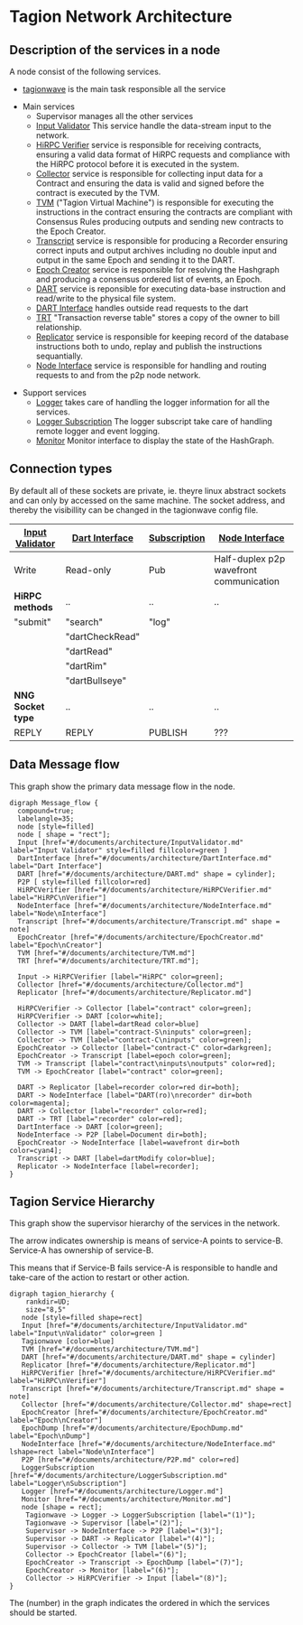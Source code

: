 # Tagion Network Architecture

## Description of the services in a node
A node consist of the following services.


* [tagionwave](/src/bin-wave/README.md) is the main task responsible all the service
- Main services
	- Supervisor manages all the other services
    - [Input Validator](/documents/architecture/InputValidator.md) This service handle the data-stream input to the network.
    - [HiRPC Verifier](/documents/architecture/HiRPCVerifier.md) service is responsible for receiving contracts, ensuring a valid data format of HiRPC requests and compliance with the HiRPC protocol before it is executed in the system. 
	- [Collector](/documents/architecture/Collector.md) service is responsible for collecting input data for a Contract and ensuring the data is valid and signed before the contract is executed by the TVM.
	- [TVM](/documents/architecture/TVM.md) ("Tagion Virtual Machine") is responsible for executing the instructions in the contract ensuring the contracts are compliant with Consensus Rules producing outputs and sending new contracts to the Epoch Creator.
	- [Transcript](/documents/architecture/Transcript.md) service is responsible for producing a Recorder ensuring correct inputs and output archives including no double input and output in the same Epoch and sending it to the DART.
	- [Epoch Creator](/documents/architecture/EpochCreator.md) service is responsible for resolving the Hashgraph and producing a consensus ordered list of events, an Epoch. 
	- [DART](/documents/architecture/DART.md "Distributed Archive of Random Transactions") service is reponsible for executing data-base instruction and read/write to the physical file system.
	- [DART Interface](/documents/architecture/DartInterface.md) handles outside read requests to the dart
    - [TRT](/documents/architecture/TRT.md) "Transaction reverse table" stores a copy of the owner to bill relationship.
	- [Replicator](/documents/architecture/Replicator.md) service is responsible for keeping record of the database instructions both to undo, replay and publish the instructions sequantially.
	- [Node Interface](/documents/architecture/NodeInterface.md) service is responsible for handling and routing requests to and from the p2p node network.

* Support services
	- [Logger](/documents/architecture/Logger.md) takes care of handling the logger information for all the services.
	- [Logger Subscription](/documents/architecture/LoggerSubscription.md) The logger subscript take care of handling remote logger and event logging.
	- [Monitor](/documents/architecture/Monitor.md) Monitor interface to display the state of the HashGraph.

## Connection types
By default all of these sockets are private, ie. theyre linux abstract sockets and can only by accessed on the same machine.
The socket address, and thereby the visibillity can be changed in the tagionwave config file.


| [Input Validator](/documents/architecture/InputValidator.md) | [Dart Interface](/documents/architecture/DartInterface.md) | [Subscription](/documents/architecture/LoggerSubscription.md) | [Node Interface](/documents/architecture/NodeInterface.md) |
| -                                                            | -                                                          | -                                                             | -                                                          |
| Write                                                        | Read-only                                                  | Pub                                                           | Half-duplex p2p wavefront communication                    |
| **HiRPC methods**                                            | ..                                                         | ..                                                            | ..                                                         |
| "submit"                                                     | "search"                                                   | "log"                                                         |
|                                                              | "dartCheckRead"                                            |
|                                                              | "dartRead"                                                 |
|                                                              | "dartRim"                                                  |
|                                                              | "dartBullseye"                                             |
| **NNG Socket type**                                          | ..                                                         | ..                                                            | ..                                                         |
| REPLY                                                        | REPLY                                                      | PUBLISH                                                       | ???                                                        |


## Data Message flow
This graph show the primary data message flow in the node.

```graphviz
digraph Message_flow {
  compound=true;
  labelangle=35;
  node [style=filled]
  node [ shape = "rect"];
  Input [href="#/documents/architecture/InputValidator.md" label="Input Validator" style=filled fillcolor=green ]
  DartInterface [href="#/documents/architecture/DartInterface.md" label="Dart Interface"]
  DART [href="#/documents/architecture/DART.md" shape = cylinder];
  P2P [ style=filled fillcolor=red]
  HiRPCVerifier [href="#/documents/architecture/HiRPCVerifier.md"  label="HiRPC\nVerifier"]
  NodeInterface [href="#/documents/architecture/NodeInterface.md"  label="Node\nInterface"]
  Transcript [href="#/documents/architecture/Transcript.md" shape = note]
  EpochCreator [href="#/documents/architecture/EpochCreator.md" label="Epoch\nCreator"]
  TVM [href="#/documents/architecture/TVM.md"]
  TRT [href="#/documents/architecture/TRT.md"];

  Input -> HiRPCVerifier [label="HiRPC" color=green];
  Collector [href="#/documents/architecture/Collector.md"]
  Replicator [href="#/documents/architecture/Replicator.md"]

  HiRPCVerifier -> Collector [label="contract" color=green];
  HiRPCVerifier -> DART [color=white];
  Collector -> DART [label=dartRead color=blue]
  Collector -> TVM [label="contract-S\ninputs" color=green];
  Collector -> TVM [label="contract-C\ninputs" color=green];
  EpochCreator -> Collector [label="contract-C" color=darkgreen];
  EpochCreator -> Transcript [label=epoch color=green];
  TVM -> Transcript [label="contract\ninputs\noutputs" color=red];
  TVM -> EpochCreator [label="contract" color=green];
  
  DART -> Replicator [label=recorder color=red dir=both];
  DART -> NodeInterface [label="DART(ro)\nrecorder" dir=both color=magenta];
  DART -> Collector [label="recorder" color=red];
  DART -> TRT [label="recorder" color=red];
  DartInterface -> DART [color=green];
  NodeInterface -> P2P [label=Document dir=both];
  EpochCreator -> NodeInterface [label=wavefront dir=both color=cyan4];
  Transcript -> DART [label=dartModify color=blue];
  Replicator -> NodeInterface [label=recorder];
}
```

## Tagion Service Hierarchy

This graph show the supervisor hierarchy of the services in the network.

The arrow indicates ownership is means of service-A points to service-B. Service-A has ownership of service-B.

This means that if Service-B fails service-A is responsible to handle and take-care of the action to restart or other action.


```graphviz
digraph tagion_hierarchy {
    rankdir=UD;
    size="8,5"
   node [style=filled shape=rect]
   Input [href="#/documents/architecture/InputValidator.md" label="Input\nValidator" color=green ]
   Tagionwave [color=blue]
   TVM [href="#/documents/architecture/TVM.md"] 
   DART [href="#/documents/architecture/DART.md" shape = cylinder]
   Replicator [href="#/documents/architecture/Replicator.md"] 
   HiRPCVerifier [href="#/documents/architecture/HiRPCVerifier.md" label="HiRPC\nVerifier"]
   Transcript [href="#/documents/architecture/Transcript.md" shape = note]
   Collector [href="#/documents/architecture/Collector.md" shape=rect]
   EpochCreator [href="#/documents/architecture/EpochCreator.md" label="Epoch\nCreator"]
   EpochDump [href="#/documents/architecture/EpochDump.md" label="Epoch\nDump"]
   NodeInterface [href="#/documents/architecture/NodeInterface.md" lshape=rect label="Node\nInterface"]
   P2P [href="#/documents/architecture/P2P.md" color=red]
   LoggerSubscription [href="#/documents/architecture/LoggerSubscription.md" label="Logger\nSubscription"]
   Logger [href="#/documents/architecture/Logger.md"] 
   Monitor [href="#/documents/architecture/Monitor.md"] 
   node [shape = rect];
	Tagionwave -> Logger -> LoggerSubscription [label="(1)"];
	Tagionwave -> Supervisor [label="(2)"];
	Supervisor -> NodeInterface -> P2P [label="(3)"];
	Supervisor -> DART -> Replicator [label="(4)"];
    Supervisor -> Collector -> TVM [label="(5)"];
    Collector -> EpochCreator [label="(6)"];
	EpochCreator -> Transcript -> EpochDump [label="(7)"];
	EpochCreator -> Monitor [label="(6)"];
	Collector -> HiRPCVerifier -> Input [label="(8)"];
}
```

The (number) in the graph indicates the ordered in which the services should be started.


